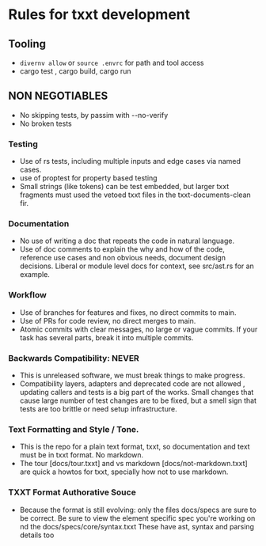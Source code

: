 # Rules for txxt development

## Tooling

- `divernv allow` or `source .envrc` for path and tool access
- cargo test , cargo build, cargo run

## NON NEGOTIABLES

- No skipping tests, by passim with --no-verify
- No broken tests

### Testing

- Use of rs tests, including multiple inputs and edge cases via named cases.
- use of proptest for property based testing
- Small strings (like tokens) can be test embedded, but larger txxt fragments
  must used the vetoed txxt files in the txxt-documents-clean fir.

### Documentation 

- No use of writing a doc that repeats the code in natural language.
- Use of doc comments to explain the why and how of the code, reference use
  cases and non obvious needs, document design decisions.
  Liberal or module level docs for context, see src/ast.rs for an example.

### Workflow

- Use of branches for features and fixes, no direct commits to main.
- Use of PRs for code review, no direct merges to main.
- Atomic commits with clear messages, no large or vague commits. If your task
  has several parts, break it into multiple commits.
 
### Backwards Compatibility: NEVER

 - This is unreleased software, we must break things to make progress.
 - Compatibility layers, adapters and deprecated code are not allowed ,
   updating callers and tests is a big part of the works.
   Small changes that cause large number of test changes are to be fixed, but a
   smell sign that tests are too brittle or need setup infrastructure.

### Text Formatting and Style / Tone.

- This is the repo for a plain text format, txxt, so documentation and text
  must be in txxt format. No markdown.
- The tour [docs/tour.txxt] and vs markdown [docs/not-markdown.txxt] are quick
a howtos for txxt, specially how not to use markdown.

### TXXT Format Authorative Souce
- Because the format is still evolving: only the files docs/specs are sure to
  be correct. Be sure to view the element specific spec you're working on nd
  the docs/specs/core/syntax.txxt
  These have ast, syntax and parsing details too
